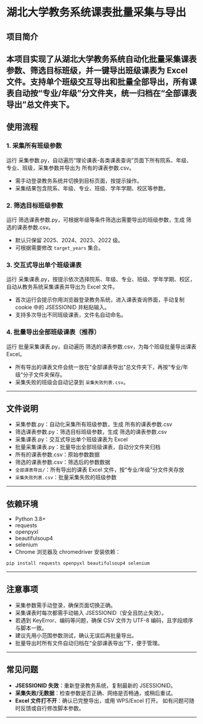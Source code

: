 # 湖北大学教务系统课表批量采集与导出
## 项目简介
本项目实现了从湖北大学教务系统自动化批量采集课表参数、筛选目标班级，并一键导出班级课表为 Excel 文件。支持单个班级交互导出和批量全部导出，所有课表自动按“专业/年级”分文件夹，统一归档在“全部课表导出”总文件夹下。
---
## 使用流程
### 1. 采集所有班级参数
运行 采集参数.py，自动遍历“理论课表-各类课表查询”页面下所有院系、年级、专业、班级，采集参数并导出为 所有的课表参数.csv。
- 需手动登录教务系统并切换到目标页面，按提示操作。
- 采集结果包含院系、年级、专业、班级、学年学期、校区等参数。
### 2. 筛选目标班级参数
运行 筛选课表参数.py，可根据年级等条件筛选出需要导出的班级参数，生成 筛选的课表参数.csv。
- 默认只保留 2025、2024、2023、2022 级。
- 可根据需要修改 `target_years` 集合。
### 3. 交互式导出单个班级课表
运行 采集课表.py，按提示依次选择院系、年级、专业、班级、学年学期、校区，自动从教务系统采集课表并导出为 Excel 文件。
- 首次运行会提示你用浏览器登录教务系统，进入课表查询界面，手动复制 cookie 中的 JSESSIONID 并粘贴输入。
- 支持多次导出不同班级课表，文件名自动命名。
### 4. 批量导出全部班级课表（推荐）
运行 批量采集课表.py，自动遍历 筛选的课表参数.csv，为每个班级批量导出课表 Excel。
- 所有导出的课表文件会统一放在“全部课表导出”总文件夹下，再按“专业/年级”分子文件夹保存。
- 采集失败的班级会自动记录到 `采集失败列表.csv`。
---
## 文件说明
- 采集参数.py：自动化采集所有班级参数，生成 所有的课表参数.csv
- 筛选课表参数.py：筛选目标班级参数，生成 筛选的课表参数.csv
- 采集课表.py：交互式导出单个班级课表为 Excel
- 批量采集课表.py：批量导出全部班级课表，自动分文件夹归档
- 所有的课表参数.csv：原始参数数据
- 筛选的课表参数.csv：筛选后的参数数据
- `全部课表导出/`：所有导出的课表 Excel 文件，按“专业/年级”分文件夹存放
- `采集失败列表.csv`：批量采集失败的班级参数
---
## 依赖环境
- Python 3.8+
- requests
- openpyxl
- beautifulsoup4
- selenium
- Chrome 浏览器及 chromedriver
安装依赖：
```bash
pip install requests openpyxl beautifulsoup4 selenium
```
---
## 注意事项
- 采集参数需手动登录，确保页面切换正确。
- 采集课表时每次都需手动输入 JSESSIONID（安全且防止失效）。
- 若遇到 KeyError、编码等问题，确保 CSV 文件为 UTF-8 编码，且字段顺序与脚本一致。
- 建议先用小范围参数测试，确认无误后再批量导出。
- 批量导出时所有文件自动归档在“全部课表导出”下，便于管理。
---
## 常见问题
- **JSESSIONID 失效**：重新登录教务系统，复制最新的 JSESSIONID。
- **采集失败/无数据**：检查参数是否正确、网络是否畅通，或稍后重试。
- **Excel 文件打不开**：确认已完整导出，或用 WPS/Excel 打开。
如有问题可随时反馈或自行修改脚本参数。
---